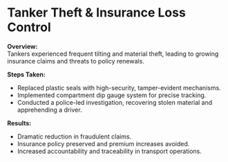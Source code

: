 # Tanker Theft & Insurance Loss Control

**Overview:**  
Tankers experienced frequent tilting and material theft, leading to growing insurance claims and threats to policy renewals.

**Steps Taken:**  
- Replaced plastic seals with high-security, tamper-evident mechanisms.
- Implemented compartment dip gauge system for precise tracking.
- Conducted a police-led investigation, recovering stolen material and apprehending a driver.

**Results:**  
- Dramatic reduction in fraudulent claims.
- Insurance policy preserved and premium increases avoided.
- Increased accountability and traceability in transport operations.
